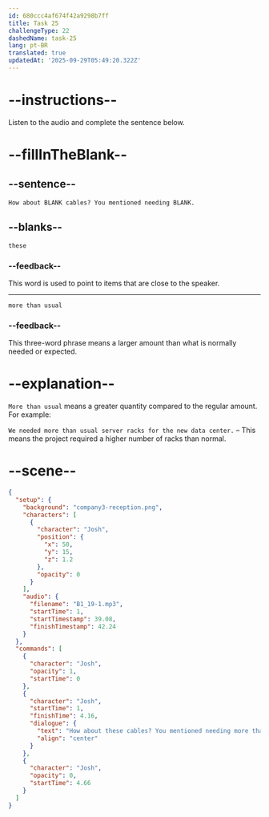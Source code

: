 ```yaml
---
id: 680ccc4af674f42a9298b7ff
title: Task 25
challengeType: 22
dashedName: task-25
lang: pt-BR
translated: true
updatedAt: '2025-09-29T05:49:20.322Z'
---
```


<!-- (Audio) Josh: How about these cables? You mentioned needing more than usual. -->

# --instructions--

Listen to the audio and complete the sentence below.

# --fillInTheBlank--

## --sentence--

`How about BLANK cables? You mentioned needing BLANK.`

## --blanks--

`these`

### --feedback--

This word is used to point to items that are close to the speaker.

---

`more than usual`

### --feedback--

This three-word phrase means a larger amount than what is normally needed or expected.

# --explanation--

`More than usual` means a greater quantity compared to the regular amount. For example:

`We needed more than usual server racks for the new data center.` – This means the project required a higher number of racks than normal.

# --scene--

```json
{
  "setup": {
    "background": "company3-reception.png",
    "characters": [
      {
        "character": "Josh",
        "position": {
          "x": 50,
          "y": 15,
          "z": 1.2
        },
        "opacity": 0
      }
    ],
    "audio": {
      "filename": "B1_19-1.mp3",
      "startTime": 1,
      "startTimestamp": 39.08,
      "finishTimestamp": 42.24
    }
  },
  "commands": [
    {
      "character": "Josh",
      "opacity": 1,
      "startTime": 0
    },
    {
      "character": "Josh",
      "startTime": 1,
      "finishTime": 4.16,
      "dialogue": {
        "text": "How about these cables? You mentioned needing more than usual.",
        "align": "center"
      }
    },
    {
      "character": "Josh",
      "opacity": 0,
      "startTime": 4.66
    }
  ]
}
```

